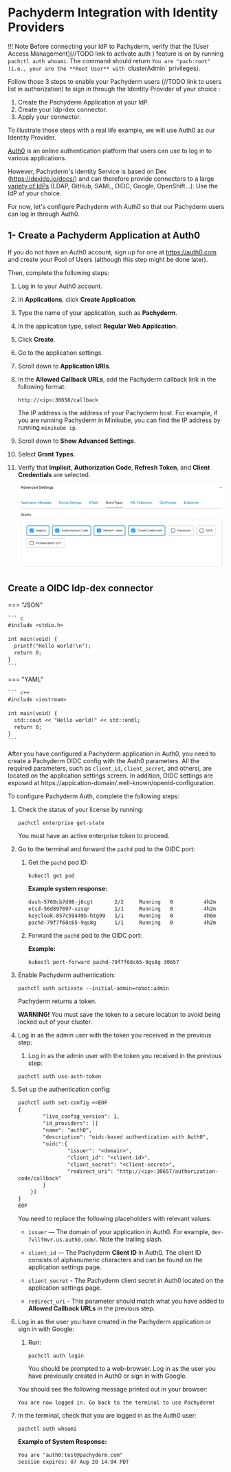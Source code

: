 # Pachyderm Integration with Identity Providers

!!! Note
    Before connecting your IdP to Pachyderm, verify that
    the [User Access Management](//TODO link to activate auth ) feature is on by running `pachctl auth whoami`.
    The command should return `You are "pach:root"
    (i.e., your are the **Root User** with `clusterAdmin` privileges).


Follow those 3 steps to enable your Pachyderm users (//TODO link to users list in authorization) to sign in through the Identity Provider of your choice :

1. Create the Pachyderm Application at your IdP.
1. Create your Idp-dex connector.
1. Apply your connector.

To illustrate those steps with a real life example, 
we will use Auth0 as our Identity Provider.

[Auth0](https://auth0.com/) is an online authentication platform that
users can use to log in to various applications.

However, Pachyderm's Identity Service is based on Dex (https://dexidp.io/docs/) 
and can therefore provide connectors to a large [variety of IdPs](https://dexidp.io/docs/connectors/) (LDAP, GitHub, SAML, OIDC, Google, OpenShift...). 
Use the IdP of your choice.

For now, let's configure Pachyderm with Auth0 so that our
Pachyderm users can log in through Auth0.

## 1- Create a Pachyderm Application at Auth0
If you do not have an Auth0 account, sign up for one
at https://auth0.com and create your Pool of Users 
(although this step might be done later).

Then, complete the following steps:

1. Log in to your Auth0 account.
1. In **Applications**, click **Create Application**.
1. Type the name of your application, such as **Pachyderm**.
1. In the application type, select **Regular Web Application**.
1. Click **Create**.
1. Go to the application settings.
1. Scroll down to **Application URIs**.
1. In the **Allowed Callback URLs**, add the Pachyderm callback link in the
   following format:

   ```
   http://<ip>:30658/callback
   ```

   The IP address is the address of your Pachyderm host. For example,
   if you are running Pachyderm in Minikube, you can find the IP
   address by running `minikube ip`.

1. Scroll down to **Show Advanced Settings**.
1. Select **Grant Types**.
1. Verify that **Implicit**, **Authorization Code**, **Refresh Token**, and
    **Client Credentials** are selected.

   ![Auth0 Grant Settings](../images/auth0-grant-settings.png)


## Create a OIDC Idp-dex connector


=== "JSON"

    ``` c
    #include <stdio.h>

    int main(void) {
      printf("Hello world!\n");
      return 0;
    }
    ```

=== "YAML"

    ``` c++
    #include <iostream>

    int main(void) {
      std::cout << "Hello world!" << std::endl;
      return 0;
    }
    ```











After you have configured a Pachyderm application in Auth0, you
need to create a Pachyderm OIDC config with the Auth0 parameters.
All the required parameters, such as `client_id`, `client_secret`, 
and othersi, are located on the application settings screen. In addition, OIDC
settings are exposed at https://appication-domain/.well-known/openid-configuration.

To configure Pachyderm Auth, complete the following steps:

1. Check the status of your license by running:

   ```shell
   pachctl enterprise get-state
   ```

   You must have an active enterprise token to proceed.

1. Go to the terminal and forward the `pachd` pod to the OIDC port:

   1. Get the `pachd` pod ID:

      ```shell
      kubectl get pod
      ```

      **Example system response:**

      ```shell
      dash-5768cb7d98-j6cgt       2/2     Running   0          4h2m
      etcd-56d897697-xzsqr        1/1     Running   0          4h2m
      keycloak-857c59449b-htg99   1/1     Running   0          4h6m
      pachd-79f7f68c65-9qs8g      1/1     Running   0          4h2m
      ```

   1. Forward the `pachd` pod to the OIDC port:

      **Example:**

      ```shell
      kubectl port-forward pachd-79f7f68c65-9qs8g 30657
      ```

1. Enable Pachyderm authentication:

   ```shell
   pachctl auth activate --initial-admin=robot:admin
   ```

   Pachyderm returns a token.

   **WARNING!** You must save the token to a secure location
   to avoid being locked out of your cluster.

1. Log in as the admin user with the token you received in the previous
step:

   1. Log in as the admin user with the token you received in the previous
step:

   ```shell
   pachctl auth use-auth-token
   ```

1. Set up the authentication config:

    ```shell
    pachctl auth set-config <<EOF
    {
            "live_config_version": 1,
            "id_providers": [{
            "name": "auth0",
            "description": "oidc-based authentication with Auth0",
            "oidc":{
                    "issuer": "<domain>",
                    "client_id": "<client-id>",
                    "client_secret": "<client-secret>",
                    "redirect_uri": "http://<ip>:30657/authorization-code/callback"
            }
        }]
    }
    EOF
    ```

    You need to replace the following placeholders with relevant values:

    - `issuer` — The domain of your application in Auth0. For example,
    `dev-7vllfmvr.us.auth0.com/`. Note the trailing slash.

    - `client_id` — The Pachyderm **Client ID** in Auth0. The client ID
    consists of alphanumeric characters and can be found on the application
    settings page.

    - `client_secret` - The Pachyderm client secret in Auth0 located
    on the application settings page.
    - `redirect_uri` - This parameter should match what you have added
    to **Allowed Callback URLs** in the previous step.

1. Log in as the user you have created in the Pachyderm application
or sign in with Google:

   1. Run:

      ```shell
      pachctl auth login
      ```

      You should be prompted to a web-browser. Log in as the user you have
      previously created in Auth0 or sign in with Google.

    You should see the following message printed out in your browser:

    ```
    You are now logged in. Go back to the terminal to use Pachyderm!
    ```

1. In the terminal, check that you are logged in as the Auth0 user:

   ```shell
   pachctl auth whoami
   ```

   **Example of System Response:**

   ```shell
   You are "auth0:test@pachyderm.com"
   session expires: 07 Aug 20 14:04 PDT
   ```
